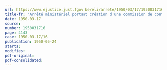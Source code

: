 ```yaml
---
url: https://www.ejustice.just.fgov.be/eli/arrete/1950/03/17/1950031716/justel
title-fr: "Arrêté ministériel portant création d'une commission de contrôle pour réfractaires à Tournai"
date: 1950-03-17
source:
number: 1950031716
page: 4143
case: 1950-03-17/16
publication: 1950-05-24
starts:
modifies:
pdf-original:
pdf-consolidated:
---
```


